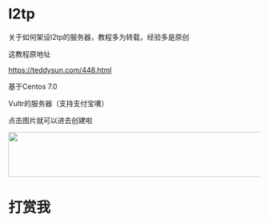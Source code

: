 # l2tp
关于如何架设l2tp的服务器，教程多为转载，经验多是原创

这教程原地址

https://teddysun.com/448.html


基于Centos 7.0


Vultr的服务器（支持支付宝噢）

点击图片就可以进去创建啦

<a href="https://www.vultr.com/?ref=7233306"><img src="https://www.vultr.com/media/banner_1.png" width="728" height="90"></a>

 
# 打赏我
